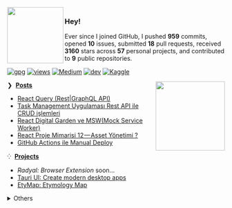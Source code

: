 <a href="https://www.youtube.com/watch?v=m_GoB8SFOeM">
<img align="left" src="https://user-images.githubusercontent.com/16024979/164560590-ff6597ae-1b20-409f-9930-6ce8d8155135.gif" width="130" /></a>

### Hey!

Ever since I joined GitHub, I pushed **959** commits, opened **10** issues, submitted **18** pull requests, received **3160** stars across **57** personal projects, and contributed to **9** public repositories.

[![gpg](https://img.shields.io/badge/gpg-399BB7FF25D68355-313131?style=flat&labelColor=4f4f4f&color=313131)](https://github.com/agmmnn.gpg) [![views](https://komarev.com/ghpvc/?username=agmmnn&style=flat&color=313131&label=views)](https://github.com/agmmnn) [![Medium](https://img.shields.io/badge/Medium-12100E?style=flat&logo=medium&logoColor=white)](https://medium.com/@agmmnn) [![dev](https://img.shields.io/badge/agmmnn.dev-313e80?style=flat&logo=&logoColor=white)](https://agmmnn.dev/) [![Kaggle](https://img.shields.io/badge/Kaggle-035a7d?style=flat&logo=kaggle&logoColor=white)](https://www.kaggle.com/agmmnn/datasets)

<a href="https://www.youtube.com/watch?v=EyO4jjnQcfI">
<img align="right" src="https://user-images.githubusercontent.com/16024979/164562040-e1cf2d5a-ca27-4060-9c83-d8fd0fd22622.png" width="160" /></a>

❯ &nbsp;**[Posts](https://agmmnn.dev/blog)**

<!-- BLOG-POST-LIST:START -->
- [React Query &lpar;Rest|GraphQL API&rpar;](https://medium.com/frontend-development-with-js/react-query-rest-graphql-api-141792746a44?source=rss-67ea4f73fc7------2)
- [Task Management Uygulaması Rest API ile CRUD işlemleri](https://medium.com/frontend-development-with-js/task-management-uygulamas%C4%B1-rest-api-ile-crud-i%C5%9Flemleri-16c37afe4447?source=rss-67ea4f73fc7------2)
- [React Digital Garden ve MSW&lpar;Mock Service Worker&rpar;](https://medium.com/frontend-development-with-js/react-digital-garden-ve-msw-mock-service-worker-d9c794146edc?source=rss-67ea4f73fc7------2)
- [React Proje Mimarisi 12 — Asset Yönetimi ?](https://medium.com/frontend-development-with-js/react-proje-mimarisi-12-asset-y%C3%B6netimi-b17c797b3e56?source=rss-67ea4f73fc7------2)
- [GitHub Actions ile Manual Deploy](https://medium.com/frontend-development-with-js/github-actions-ile-manual-deploy-c70734f95db4?source=rss-67ea4f73fc7------2)
<!-- BLOG-POST-LIST:END -->

⁛ &nbsp;**[Projects](https://agmmnn.dev/projects)**

- _Radyal: Browser Extension_ soon...
- [Tauri UI: Create modern desktop apps](https://github.com/agmmnn/tauri-ui)
- [EtyMap: Etymology Map](https://etymap.vercel.app/)

<details>
<summary>Others</summary>

- Lists: [awesome-blender](https://github.com/agmmnn/awesome-blender), [turkish-nlp-resources](https://github.com/agmmnn/turkish-nlp-resources)
- Tools: [fineartdown](https://github.com/agmmnn/fineartdown), [polydown](https://github.com/agmmnn/polydown)
- Cli: [syn](https://github.com/agmmnn/syn), [nis](https://github.com/agmmnn/nisanyan-cli), [tdk](https://github.com/agmmnn/tdk-cli), [tureng](https://github.com/agmmnn/turengcli), [etym](https://github.com/agmmnn/etym-cli)

</details>
